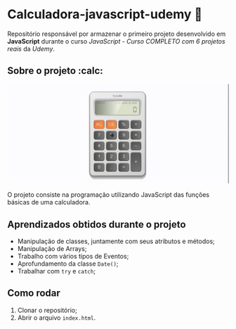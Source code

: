 # Calculadora-javascript-udemy :rocket:
 Repositório responsável por armazenar o primeiro projeto desenvolvido em **JavaScript** durante o curso *JavaScript - Curso COMPLETO com 6 projetos reais* da *Udemy*.

 ## Sobre o projeto :calc:

 ![Gif Calculadora](gif.gif)

 O projeto consiste na programação utilizando JavaScript das funções básicas de uma calculadora. 

 ## Aprendizados obtidos durante o projeto 

 * Manipulação de classes, juntamente com seus atributos e métodos;
 * Manipulação de Arrays;
 * Trabalho com vários tipos de Eventos;
 * Aprofundamento da classe `Date()`;
 * Trabalhar com `try` e `catch`;

 ## Como rodar 

 1. Clonar o repositório;
 1. Abrir o arquivo `index.html`.
